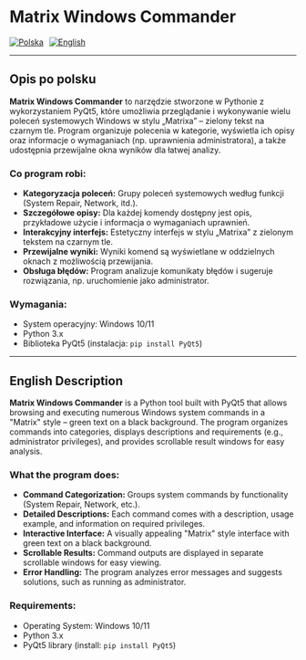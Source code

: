 # Matrix Windows Commander

<div style="display: flex; gap: 10px;">
  <a href="#opis-po-polsku"><img src="https://upload.wikimedia.org/wikipedia/en/thumb/c/c3/Flag_of_Poland.svg/45px-Flag_of_Poland.svg.png" alt="Polska" title="Polski"></a>
  <a href="#english-description"><img src="https://upload.wikimedia.org/wikipedia/en/thumb/a/a4/Flag_of_the_United_States.svg/45px-Flag_of_the_United_States.svg.png" alt="English" title="English"></a>
</div>

---

## Opis po polsku

**Matrix Windows Commander** to narzędzie stworzone w Pythonie z wykorzystaniem PyQt5, które umożliwia przeglądanie i wykonywanie wielu poleceń systemowych Windows w stylu „Matrixa” – zielony tekst na czarnym tle. Program organizuje polecenia w kategorie, wyświetla ich opisy oraz informacje o wymaganiach (np. uprawnienia administratora), a także udostępnia przewijalne okna wyników dla łatwej analizy. 

### Co program robi:
- **Kategoryzacja poleceń:** Grupy poleceń systemowych według funkcji (System Repair, Network, itd.).
- **Szczegółowe opisy:** Dla każdej komendy dostępny jest opis, przykładowe użycie i informacja o wymaganiach uprawnień.
- **Interakcyjny interfejs:** Estetyczny interfejs w stylu „Matrixa” z zielonym tekstem na czarnym tle.
- **Przewijalne wyniki:** Wyniki komend są wyświetlane w oddzielnych oknach z możliwością przewijania.
- **Obsługa błędów:** Program analizuje komunikaty błędów i sugeruje rozwiązania, np. uruchomienie jako administrator.

### Wymagania:
- System operacyjny: Windows 10/11
- Python 3.x
- Biblioteka PyQt5 (instalacja: `pip install PyQt5`)

---

## English Description

**Matrix Windows Commander** is a Python tool built with PyQt5 that allows browsing and executing numerous Windows system commands in a "Matrix" style – green text on a black background. The program organizes commands into categories, displays descriptions and requirements (e.g., administrator privileges), and provides scrollable result windows for easy analysis.

### What the program does:
- **Command Categorization:** Groups system commands by functionality (System Repair, Network, etc.).
- **Detailed Descriptions:** Each command comes with a description, usage example, and information on required privileges.
- **Interactive Interface:** A visually appealing "Matrix" style interface with green text on a black background.
- **Scrollable Results:** Command outputs are displayed in separate scrollable windows for easy viewing.
- **Error Handling:** The program analyzes error messages and suggests solutions, such as running as administrator.

### Requirements:
- Operating System: Windows 10/11
- Python 3.x
- PyQt5 library (install: `pip install PyQt5`)
